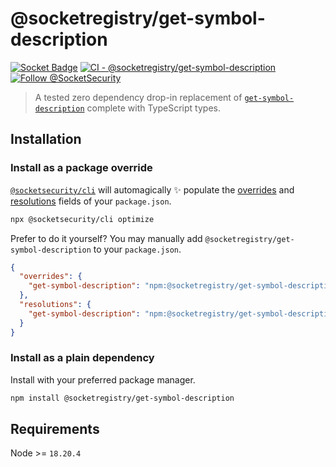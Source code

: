 # @socketregistry/get-symbol-description

[![Socket Badge](https://socket.dev/api/badge/npm/package/@socketregistry/get-symbol-description)](https://socket.dev/npm/package/@socketregistry/get-symbol-description)
[![CI - @socketregistry/get-symbol-description](https://github.com/SocketDev/socket-registry-js/actions/workflows/test.yml/badge.svg)](https://github.com/SocketDev/socket-registry-js/actions/workflows/test.yml)
[![Follow @SocketSecurity](https://img.shields.io/twitter/follow/SocketSecurity?style=social)](https://twitter.com/SocketSecurity)

> A tested zero dependency drop-in replacement of
> [`get-symbol-description`](https://www.npmjs.com/package/get-symbol-description)
> complete with TypeScript types.

## Installation

### Install as a package override

[`@socketsecurity/cli`](https://www.npmjs.com/package/@socketsecurity/cli) will
automagically :sparkles: populate the
[overrides](https://docs.npmjs.com/cli/v9/configuring-npm/package-json#overrides)
and [resolutions](https://yarnpkg.com/configuration/manifest#resolutions) fields
of your `package.json`.

```sh
npx @socketsecurity/cli optimize
```

Prefer to do it yourself? You may manually add
`@socketregistry/get-symbol-description` to your `package.json`.

```json
{
  "overrides": {
    "get-symbol-description": "npm:@socketregistry/get-symbol-description@^1"
  },
  "resolutions": {
    "get-symbol-description": "npm:@socketregistry/get-symbol-description@^1"
  }
}
```

### Install as a plain dependency

Install with your preferred package manager.

```sh
npm install @socketregistry/get-symbol-description
```

## Requirements

Node >= `18.20.4`
